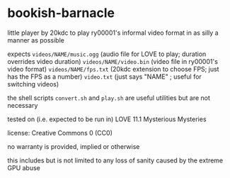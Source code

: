 # bookish-barnacle

little player by 20kdc to play ry00001's informal video format
in as silly a manner as possible

expects `videos/NAME/music.ogg` (audio file for LOVE to play; duration overrides video duration)
`videos/NAME/video.bin` (video file in ry00001's video format)
`videos/NAME/fps.txt` (20kdc extension to choose FPS; just has the FPS as a number)
`video.txt` (just says "NAME" ; useful for switching videos)

the shell scripts `convert.sh` and `play.sh` are useful utilities but are not necessary

tested on (i.e. expected to be run in) LOVE 11.1 Mysterious Mysteries

license: Creative Commons 0 (CC0)

no warranty is provided, implied or otherwise

this includes but is not limited to any loss of sanity caused by the extreme GPU abuse

